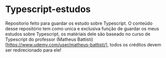 # Typescript-estudos
 Repositorio feito para guardar os estudo sobre Typescript.
 O conteúdo desse repositório tem como unica e exclusiva função de guardar os meus estudos sobre Typescript, os matériais dele são baseado no curso de Typescript do professor (Matheus Battisti)[https://www.udemy.com/user/matheus-battisti/], todos os créditos devem ser redirecionado para ele!
